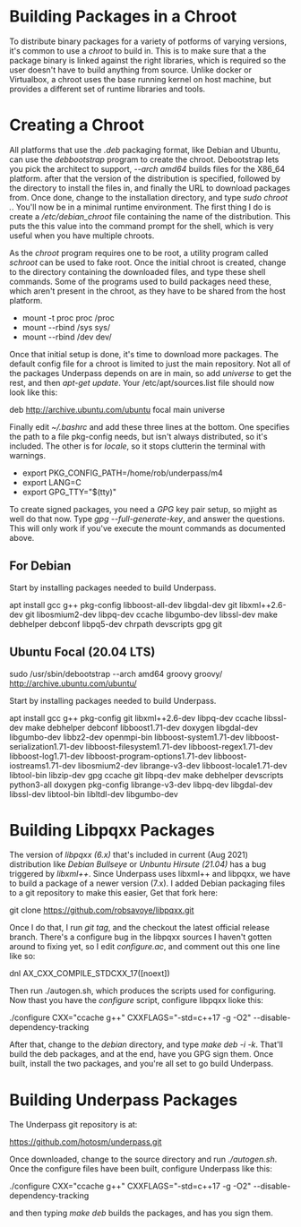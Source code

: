 # Building Packages  in a Chroot

To distribute binary packages for a variety of potforms of varying
versions, it's common to use a *chroot* to build in. This is to make
sure that a the package binary is linked against the right libraries,
which is required so the user doesn't have to build anything from
source. Unlike docker or Virtualbox, a chroot uses the base running
kernel on host machine, but provides a different set of runtime
libraries and tools.

# Creating a Chroot

All platforms that use the *.deb* packaging format, like Debian and
Ubuntu, can use the *debbootstrap* program to create the
chroot. Debootstrap lets you pick the architect to support,
*--arch amd64* builds files for the X86_64 platform. after that the
version of the distribution is specified, followed by the directory to
install the files in, and finally the URL to download packages
from. Once done, change to the installation directory, and type *sudo
chroot .*. You'll now be in a minimal runtime environment. The first
thing I do is create a */etc/debian_chroot* file containing the name
of the distribution. This puts the this value into the command prompt
for the shell, which is very useful when you have multiple chroots.

As the *chroot* program requires one to be root, a utility program
called *schroot* can be used to fake root. Once the initial chroot is
created, change to the directory containing the downloaded files, and
type these shell commands. Some of the programs used to build packages
need these, which aren't present in the chroot, as they have to be
shared from the host platform.

- mount -t proc proc /proc
- mount --rbind /sys sys/
- mount --rbind /dev dev/

Once that initial setup is done, it's time to download more
packages. The default config file for a chroot is limited to just the
main repository. Not all of the packages Underpass depends on are in
main, so add *universe* to get the rest, and then *apt-get
update*. Your /etc/apt/sources.list file should now look like this:

deb http://archive.ubuntu.com/ubuntu focal main universe

Finally edit  *~/.bashrc* and add these three lines at the bottom. One
specifies the path to a file pkg-config needs, but isn't always
distributed, so it's included. The other is for *locale*, so it stops
clutterin the terminal with warnings.

- export PKG_CONFIG_PATH=/home/rob/underpass/m4
- export LANG=C
- export GPG_TTY="$(tty)"


To create signed packages, you need a *GPG* key pair setup, so mjight
as well do that now. Type *gpg --full-generate-key*, and answer the
questions. This will only work if you've execute the mount commands as
documented above. 

## For Debian

Start by installing packages needed to build Underpass.

apt install gcc g++ pkg-config libboost-all-dev libgdal-dev git
libxml++2.6-dev  git libosmium2-dev libpq-dev ccache libgumbo-dev
libssl-dev make debhelper debconf libpq5-dev chrpath devscripts gpg
git


## Ubuntu Focal (20.04 LTS)

sudo /usr/sbin/debootstrap --arch amd64 groovy groovy/ http://archive.ubuntu.com/ubuntu/

Start by installing packages needed to build Underpass.

apt install gcc g++ pkg-config git libxml++2.6-dev libpq-dev ccache libssl-dev
make debhelper debconf libboost1.71-dev doxygen libgdal-dev
libgumbo-dev libbz2-dev openmpi-bin libboost-system1.71-dev
libboost-serialization1.71-dev libboost-filesystem1.71-dev
libboost-regex1.71-dev libboost-log1.71-dev
libboost-program-options1.71-dev libboost-iostreams1.71-dev
libosmium2-dev librange-v3-dev libboost-locale1.71-dev libtool-bin
libzip-dev gpg ccache git libpq-dev make debhelper devscripts
python3-all doxygen pkg-config librange-v3-dev libpq-dev
libgdal-dev libssl-dev libtool-bin libltdl-dev libgumbo-dev 


# Building Libpqxx Packages

The version of *libpqxx (6.x)* that's included in current (Aug 2021)
distribution like *Debian Bullseye* or *Unbuntu Hirsute (21.04)* has a bug triggered
by *libxml++*. Since Underpass uses libxml++ and libpqxx, we have to
build a package of a newer version (7.x). I added Debian packaging
files to a git repository to make this easier, Get that fork here:

git clone https://github.com/robsavoye/libpqxx.git

Once I do that, I run *git tag*, and the checkout the latest official
release branch. There's a configure bug in the libpqxx sources I
haven't gotten around to fixing yet, so I edit *configure.ac*, and
comment out this one line like so:

dnl AX_CXX_COMPILE_STDCXX_17([noext])

Then run ./autogen.sh, which produces the scripts used for
configuring. Now thast you have the *configure* script, configure
libpqxx lioke this:

./configure CXX="ccache g++" CXXFLAGS="-std=c++17 -g -O2" --disable-dependency-tracking

After that, change to the *debian* directory, and type *make deb -i
-k*. That'll build the deb packages, and at the end, have you GPG sign
them. Once built, install the two packages, and you're all set to go
build Underpass.

# Building Underpass Packages

The Underpass git repository is at:

https://github.com/hotosm/underpass.git

Once downloaded, change to the source directory and run
*./autogen.sh*. Once the configure files have been built, configure
Underpass like this:

./configure CXX="ccache g++" CXXFLAGS="-std=c++17 -g -O2" --disable-dependency-tracking

and then typing *make deb* builds the packages, and has you sign them.
